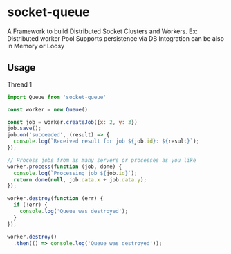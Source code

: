 # socket-queue
A Framework to build Distributed Socket Clusters and Workers. Ex: Distributed worker Pool
Supports persistence via DB Integration can be also in Memory or Loosy

## Usage
Thread 1
```js
import Queue from 'socket-queue' 

const worker = new Queue()

const job = worker.createJob({x: 2, y: 3})
job.save();
job.on('succeeded', (result) => {
  console.log(`Received result for job ${job.id}: ${result}`);
});

// Process jobs from as many servers or processes as you like
worker.process(function (job, done) {
  console.log(`Processing job ${job.id}`);
  return done(null, job.data.x + job.data.y);
});

worker.destroy(function (err) {
  if (!err) {
    console.log('Queue was destroyed');
  }
});

worker.destroy()
  .then(() => console.log('Queue was destroyed'));

```
